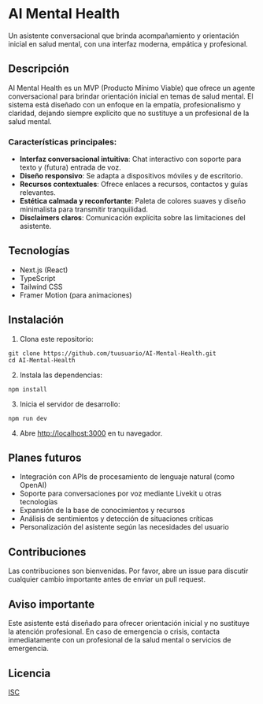 # AI Mental Health

Un asistente conversacional que brinda acompañamiento y orientación inicial en salud mental, con una interfaz moderna, empática y profesional.

## Descripción

AI Mental Health es un MVP (Producto Mínimo Viable) que ofrece un agente conversacional para brindar orientación inicial en temas de salud mental. El sistema está diseñado con un enfoque en la empatía, profesionalismo y claridad, dejando siempre explícito que no sustituye a un profesional de la salud mental.

### Características principales:

- **Interfaz conversacional intuitiva**: Chat interactivo con soporte para texto y (futura) entrada de voz.
- **Diseño responsivo**: Se adapta a dispositivos móviles y de escritorio.
- **Recursos contextuales**: Ofrece enlaces a recursos, contactos y guías relevantes.
- **Estética calmada y reconfortante**: Paleta de colores suaves y diseño minimalista para transmitir tranquilidad.
- **Disclaimers claros**: Comunicación explícita sobre las limitaciones del asistente.

## Tecnologías

- Next.js (React)
- TypeScript
- Tailwind CSS
- Framer Motion (para animaciones)

## Instalación

1. Clona este repositorio:
```
git clone https://github.com/tuusuario/AI-Mental-Health.git
cd AI-Mental-Health
```

2. Instala las dependencias:
```
npm install
```

3. Inicia el servidor de desarrollo:
```
npm run dev
```

4. Abre [http://localhost:3000](http://localhost:3000) en tu navegador.

## Planes futuros

- Integración con APIs de procesamiento de lenguaje natural (como OpenAI)
- Soporte para conversaciones por voz mediante Livekit u otras tecnologías
- Expansión de la base de conocimientos y recursos
- Análisis de sentimientos y detección de situaciones críticas
- Personalización del asistente según las necesidades del usuario

## Contribuciones

Las contribuciones son bienvenidas. Por favor, abre un issue para discutir cualquier cambio importante antes de enviar un pull request.

## Aviso importante

Este asistente está diseñado para ofrecer orientación inicial y no sustituye la atención profesional. En caso de emergencia o crisis, contacta inmediatamente con un profesional de la salud mental o servicios de emergencia.

## Licencia

[ISC](LICENSE)